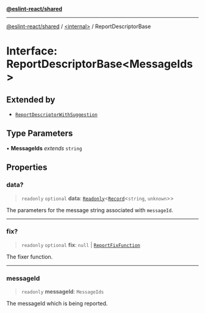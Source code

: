 [**@eslint-react/shared**](../../README.md)

***

[@eslint-react/shared](../../README.md) / [\<internal\>](../README.md) / ReportDescriptorBase

# Interface: ReportDescriptorBase\<MessageIds\>

## Extended by

- [`ReportDescriptorWithSuggestion`](ReportDescriptorWithSuggestion.md)

## Type Parameters

• **MessageIds** *extends* `string`

## Properties

### data?

> `readonly` `optional` **data**: [`Readonly`](../type-aliases/Readonly.md)\<[`Record`](../type-aliases/Record.md)\<`string`, `unknown`\>\>

The parameters for the message string associated with `messageId`.

***

### fix?

> `readonly` `optional` **fix**: `null` \| [`ReportFixFunction`](../type-aliases/ReportFixFunction.md)

The fixer function.

***

### messageId

> `readonly` **messageId**: `MessageIds`

The messageId which is being reported.

